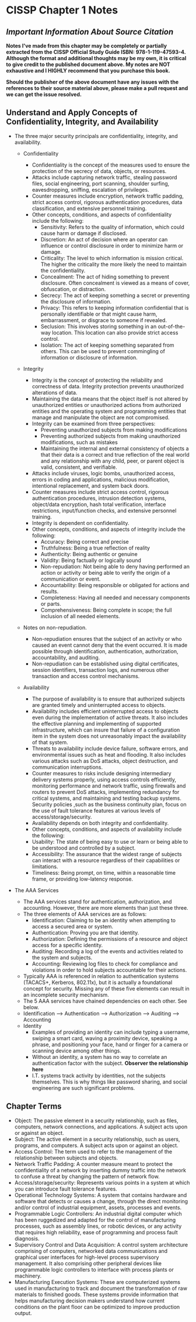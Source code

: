 # CISSP Chapter 1 Notes #

## *Important Information About Source Citation* ##

**Notes I've made from this chapter may be completely or partially extracted from the CISSP Official Study Guide ISBN: 978-1-119-47593-4. Although the format and additional thoughts may be my own, it is critical to give credit to the published document above. My notes are NOT exhaustive and I HIGHLY recommend that you purchase this book.**

**Should the publisher of the above document have any issues with the references to their source material above, please make a pull request and we can get the issue resolved.**

## Understand and Apply Concepts of Confidentiality, Integrity, and Availability ##

- The three major security principals are confidentiality, integrity, and availability.
	+ Confidentiality
		* Confidentiality is the concept of the measures used to ensure the protection of the secrecy of data, objects, or resources.
		* Attacks include capturing network traffic, stealing password files, social engineering, port scanning, shoulder surfing, eavesdropping, sniffing, escalation of privileges.
		* Counter measures include encryption, network traffic padding, strict access control, rigorous authentication procedures, data classification, and extensive personnel training.
		* Other concepts, conditions, and aspects of confidentiality include the following:
			- Sensitivity: Refers to the quality of information, which could cause harm or damage if disclosed.
			- Discretion: An act of decision where an operator can influence or control disclosure in order to minimize harm or damage.
			- Criticality: The level to which information is mission critical. The higher the criticality the more likely the need to maintain the confidentiality.
			- Concealment: The act of hiding something to prevent disclosure. Often concealment is viewed as a means of cover, obfuscation, or distraction.
			- Secrecy: The act of keeping something a secret or preventing the disclosure of information.
			- Privacy: This refers to keeping information confidential that is personally identifiable or that might cause harm, embarrassment, or disgrace to someone if revealed.
			- Seclusion: This involves storing something in an out-of-the-way location. This location can also provide strict access control.
			- Isolation: The act of keeping something separated from others. This can be used to prevent commingling of information or disclosure of information.

	+ Integrity
		* Integrity is the concept of protecting the reliability and correctness of data. Integrity protection prevents unauthorized alterations of data. 
		* Maintaining the data means that the object itself is not altered by unauthorized entities or unauthorized actions from authorized entities and the operating system and programming entities that manage and manipulate the object are not compromised.
		* Integrity can be examined from three perspectives:
			- Preventing unauthorized subjects from making modifications
			- Preventing authorized subjects from making unauthorized modifications, such as mistakes
			- Maintaining the internal and external consistency of objects a that their data is a correct and true reflection of the real world and any relationship with any child, peer, or parent object is valid, consistent, and verifiable.
		* Attacks include viruses, logic bombs, unauthorized access, errors in coding and applications, malicious modification, intentional replacement, and system back doors.
		* Counter measures include strict access control, rigorous authentication procedures, intrusion detection systems, object/data encryption, hash total verification, interface restrictions, input/function checks, and extensive personnel training.
		* Integrity is dependent on confidentiality.
		* Other concepts, conditions, and aspects of integrity include the following:
			- Accuracy: Being correct and precise
			- Truthfulness: Being a true reflection of reality
			- Authenticity: Being authentic or genuine
			- Validity: Being factually or logically sound
			- Non-repudiation: Not being able to deny having performed an action or activity or being able to verify the origin of a communication or event.
			- Accountability: Being responsible or obligated for actions and results.
			- Completeness: Having all needed and necessary components or parts.
			- Comprehensiveness: Being complete in scope; the full inclusion of all needed elements.
			
	+ Notes on non-repudiation.
		* Non-repudiation ensures that the subject of an activity or who caused an event cannot deny that the event occurred. It is made possible through identification, authentication, authorization, accountability, and auditing.
		* Non-repudiation can be established using digital certificates, session identifiers, transaction logs, and numerous other transaction and access control mechanisms.

	+ Availability
		* The purpose of availability is to ensure that authorized subjects are granted timely and uninterrupted access to objects. 
		* Availability includes efficient uninterrupted access to objects even during the implementation of active threats. It also includes the effective planning and implementing of supported infrastructure, which can insure that failure of a configuration item in the system does not unreasonably impact the availability of that system.
		* Threats to availability include device failure, software errors, and environmental issues such as heat and flooding. It also includes various attacks such as DoS attacks, object destruction, and communication interruptions.
		* Counter measures to risks include designing intermediary delivery systems properly, using access controls efficiently, monitoring performance and network traffic, using firewalls and routers to prevent DoS attacks, implementing redundancy for critical systems, and maintaining and testing backup systems. Security policies ,such as the business continuity plan, focus on the use of fault tolerance features at various levels of access/storage/security.
		* Availability depends on both integrity and confidentiality.
		* Other concepts, conditions, and aspects of availability include the following:
		* Usability: The state of being easy to use or learn or being able to be understood and controlled by a subject.
		* Accessibility: The assurance that the widest range of subjects can interact with a resource regardless of their capabilities or limitations.
		* Timeliness: Being prompt, on time, within a reasonable time frame, or providing low-latency response.  

- The AAA Services
	+ The AAA services stand for authentication, authorization, and accounting. However, there are more elements than just these three.
	+ The three elements of AAA services are as follows:
		* Identification: Claiming to be an identity when attempting to access a secured area or system.
		* Authentication: Proving you are that identity.
		* Authorization: Defining the permissions of a resource and object access for a specific identity.
		* Auditing: Recording a log of the events and activities related to the system and subjects.
		* Accounting: Reviewing log files to check for compliance and violations in order to hold subjects accountable for their actions.
	+ Typically AAA is referenced in relation to authentication systems (TACACS+, Kerberos, 802.11x), but it is actually a foundational concept for security. Missing any of these five elements can result in an incomplete security mechanism.
	+ The 5 AAA services have chained dependencies on each other. See below.
	+ Identification --> Authentication --> Authorization --> Auditing --> Accounting
	+ Identity
		* Examples of providing an identity can include typing a username, swiping a smart card, waving a proximity device, speaking a phrase, and positioning your face, hand or finger for a camera or scanning device among other things.
		* Without an identity, a system has no way to correlate an authentication factor with the subject. **Observer the relationship here**
		* I.T. systems track activity by identities, not the subjects themselves. This is why things like password sharing, and social engineering are such significant problems.

## Chapter Terms ##

- Object: The passive element in a security relationship, such as files, computers, network connections, and applications. A subject acts upon or against an object.
- Subject: The active element in a security relationship, such as users, programs, and computers. A subject acts upon or against an object.
- Access Control: The term used to refer to the management of the relationship between subjects and objects.
- Network Traffic Padding: A counter measure meant to protect the confidentiality of a network by inserting dummy traffic into the network to confuse a threat by changing the pattern of network flow.
- Access/storage/security: Represents various points in a system at which you can introduce fault tolerance features.
- Operational Technology Systems: A system that contains hardware and software that detects or causes a change, through the direct monitoring and/or control of industrial equipment, assets, processes and events.
- Programmable Logic Controllers: An industrial digital computer which has been ruggedized and adapted for the control of manufacturing processes, such as assembly lines, or robotic devices, or any activity that requires high reliability, ease of programming and process fault diagnosis.
- Supervisory Control and Data Acquisition: A control system architecture comprising of computers, networked data communications and graphical user interfaces for high-level process supervisory management. It also comprising other peripheral devices like programmable logic controllers to interface with process plants or machinery.
- Manufacturing Execution Systems: These are computerized systems used in manufacturing to track and document the transformation of raw materials to finished goods. These systems provide information that helps manufacturing decision makers understand how current conditions on the plant floor can be optimized to improve production output.